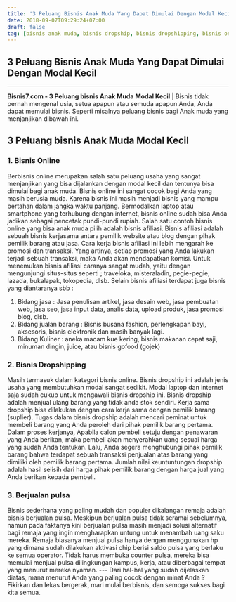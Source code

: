 ```yaml
---
title: '3 Peluang Bisnis Anak Muda Yang Dapat Dimulai Dengan Modal Kecil'
date: 2018-09-07T09:29:24+07:00
draft: false
tag: [bisnis anak muda, bisnis dropship, bisnis dropshipping, bisnis online, bisnis pulsa, dropship, dropshipping, Info, jual pulsa, jualan pulsa]
---
```

## 3 Peluang Bisnis Anak Muda Yang Dapat Dimulai Dengan Modal Kecil
----
**Bisnis7.com - 3 Peluang bisnis Anak Muda Modal Kecil** | Bisnis tidak pernah mengenal usia, setua apapun atau semuda apapun Anda, Anda dapat memulai bisnis. Seperti misalnya peluang bisnis bagi Anak muda yang menjanjikan dibawah ini.

3 Peluang bisnis Anak Muda Modal Kecil
--------------------------------------

### **1\. Bisnis Online**

Berbisnis online merupakan salah satu peluang usaha yang sangat menjanjikan yang bisa dijalankan dengan modal kecil dan tentunya bisa dimulai bagi anak muda. Bisnis online ini sangat cocok bagi Anda yang masih berusia muda. Karena bisnis ini masih menjadi bisnis yang mampu bertahan dalam jangka waktu panjang. Bermodalkan laptop atau smartphone yang terhubung dengan internet, bisnis online sudah bisa Anda jadikan sebagai pencetak pundi-pundi rupiah. Salah satu contoh bisnis online yang bisa anak muda pilih adalah bisnis afiliasi. Bisnis afiliasi adalah sebuah bisnis kerjasama antara pemilik website atau blog dengan pihak pemilik barang atau jasa. Cara kerja bisnis afiliasi ini lebih mengarah ke promosi dan transaksi. Yang artinya, setiap promosi yang Anda lakukan terjadi sebuah transaksi, maka Anda akan mendapatkan komisi. Untuk menemukan bisnis afiliasi caranya sangat mudah, yaitu dengan mengunjungi situs-situs seperti ; traveloka, misteraladin, pegie-pegie, lazada, bukalapak, tokopedia, dlsb. Selain bisnis afiliasi terdapat juga bisnis yang diantaranya sbb :

1.  Bidang jasa : Jasa penulisan artikel, jasa desain web, jasa pembuatan web, jasa seo, jasa input data, analis data, upload produk, jasa promosi blog, dlsb.
2.  Bidang jualan barang : Bisnis busana fashion, perlengkapan bayi, aksesoris, bisnis elektronik dan masih banyak lagi.
3.  Bidang Kuliner : aneka macam kue kering, bisnis makanan cepat saji, minuman dingin, juice, atau bisnis gofood (gojek)

### 2\. Bisnis **Dropshipping**

Masih termasuk dalam kategori bisnis online. Bisnis dropship ini adalah jenis usaha yang membutuhkan modal sangat sedikit. Modal laptop dan internet saja sudah cukup untuk mengawali bisnis dropship ini. Bisnis dropship adalah menjual ulang barang yang tidak anda stok sendiri. Kerja sama dropship bisa dilakukan dengan cara kerja sama dengan pemilik barang (suplier). Tugas dalam bisnis dropship adalah mencari peminat untuk membeli barang yang Anda peroleh dari pihak pemilik barang pertama. Dalam proses kerjanya, Apabila calon pembeli setuju dengan penawaran yang Anda berikan, maka pembeli akan menyerahkan uang sesuai harga yang sudah Anda tentukan. Lalu, Anda segera menghubungi pihak pemilik barang bahwa terdapat sebuah transaksi penjualan atas barang yang dimiliki oleh pemilik barang pertama. Jumlah nilai keuntuntungan dropship adalah hasil selisih dari harga pihak pemilik barang dengan harga jual yang Anda berikan kepada pembeli.

### **3\. Berjualan pulsa**

Bisnis sederhana yang paling mudah dan populer dikalangan remaja adalah bisnis berjualan pulsa. Meskipun berjualan pulsa tidak seramai sebelumnya, namun pada faktanya kini berjualan pulsa masih menjadi solusi alternatif bagi remaja yang ingin mengharapkan untung untuk menambah uang saku mereka. Remaja biasanya menjual pulsa hanya dengan menggunakan hp yang dimana sudah dilakukan aktivasi chip berisi saldo pulsa yang berlaku ke semua operator. Tidak harus membuka counter pulsa, mereka bisa memulai menjual pulsa dilingkungan kampus, kerja, atau diberbagai tempat yang menurut mereka nyaman. --- Dari hal-hal yang sudah dijelaskan diatas, mana menurut Anda yang paling cocok dengan minat Anda ? Fikirkan dan lekas bergerak, mari mulai berbisnis, dan semoga sukses bagi kita semua.
